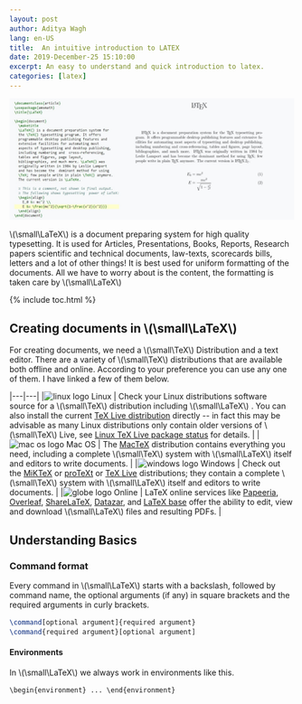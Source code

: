 ```yaml
---
layout: post
author: Aditya Wagh
lang: en-US
title:  An intuitive introduction to LATEX  
date: 2019-December-25 15:10:00
excerpt: An easy to understand and quick introduction to latex.
categories: [latex]
---
```

![Image](/assets/images/post-images/latex.jpg)

 \\(\small\LaTeX\\) is a document preparing system for high quality typesetting. It is used for Articles, Presentations, Books, Reports, Research papers scientific and technical documents, law-texts, scorecards bills, letters and a lot of other things! It is best used for uniform formatting of the documents. All we have to worry about is the content, the formatting is taken care by  \\(\small\LaTeX\\)

{% include toc.html %}
## Creating documents in  \\(\small\LaTeX\\)

For creating  documents, we need a  \\(\small\TeX\\) Distribution and a text editor. There are a variety of \\(\small\TeX\\) distributions that are available both offline and online. According to your preference you can use any one of them. I have linked a few of them below.

|---|---|
|![linux logo](https://img.icons8.com/color/48/000000/linux.png) Linux   |  Check your Linux distributions software source for a \\(\small\TeX\\) distribution including  \\(\small\LaTeX\\) . You can also install the current [TeX Live distribution](https://www.tug.org/texlive) directly -- in fact this may be advisable as many Linux distributions only contain older versions of \\(\small\TeX\\) Live, see [Linux TeX Live package status](https://repology.org/metapackage/texlive/versions) for details.  |
|![mac os logo](https://img.icons8.com/color/48/000000/mac-logo.png) Mac OS  | The [MacTeX](http://www.tug.org/mactex/) distribution contains everything you need, including a complete \\(\small\TeX\\) system with  \\(\small\LaTeX\\) itself and editors to write documents.  |
|![windows logo](https://img.icons8.com/color/48/000000/windows-10.png) Windows  | Check out the [MiKTeX](http://miktex.org/) or [proTeXt](http://www.tug.org/protext/) or [TeX Live](http://www.tug.org/texlive) distributions; they contain a complete \\(\small\TeX\\) system with  \\(\small\LaTeX\\) itself and editors to write documents.  |
|![globe logo](https://img.icons8.com/color/48/000000/globe--v1.png) Online  |  LaTeX online services like [Papeeria](http://papeeria.com/), [Overleaf](https://www.overleaf.com/), [ShareLaTeX](https://www.sharelatex.com/), [Datazar](https://www.datazar.com/), and [LaTeX base](https://latexbase.com/) offer the ability to edit, view and download  \\(\small\LaTeX\\) files and resulting PDFs. |

## Understanding Basics
  
### Command format

Every command in  \\(\small\LaTeX\\)  starts with a backslash, followed by command name, the optional arguments (if any) in square brackets and the required arguments in curly brackets.  

```latex
\command[optional argument]{required argument}
\command{required argument}[optional argument]
```

#### Environments

In \\(\small\LaTeX\\)  we always work in environments like this.

```
\begin{environment} ... \end{environment}
```



